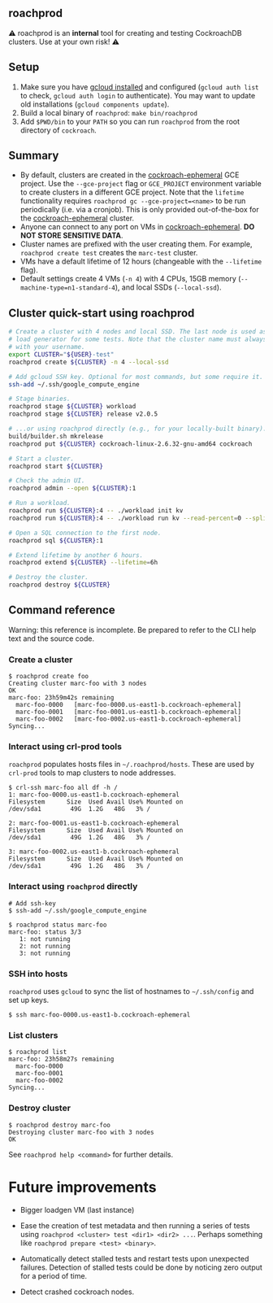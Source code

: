 ## roachprod

⚠️ roachprod is an **internal** tool for creating and testing
CockroachDB clusters. Use at your own risk! ⚠️

## Setup

1. Make sure you have [gcloud installed] and configured (`gcloud auth list` to
check, `gcloud auth login` to authenticate). You may want to update old
installations (`gcloud components update`).
1. Build a local binary of `roachprod`: `make bin/roachprod`
1. Add `$PWD/bin` to your `PATH` so you can run `roachprod` from the root directory of `cockroach`.

## Summary

* By default, clusters are created in the [cockroach-ephemeral] GCE
  project. Use the `--gce-project` flag or `GCE_PROJECT` environment
  variable to create clusters in a different GCE project. Note that
  the `lifetime` functionality requires `roachprod gc
  --gce-project=<name>` to be run periodically (i.e. via a
  cronjob). This is only provided out-of-the-box for the
  [cockroach-ephemeral] cluster.
* Anyone can connect to any port on VMs in [cockroach-ephemeral].
  **DO NOT STORE SENSITIVE DATA**.
* Cluster names are prefixed with the user creating them. For example,
  `roachprod create test` creates the `marc-test` cluster.
* VMs have a default lifetime of 12 hours (changeable with the
  `--lifetime` flag).
* Default settings create 4 VMs (`-n 4`) with 4 CPUs, 15GB memory
  (`--machine-type=n1-standard-4`), and local SSDs (`--local-ssd`).

## Cluster quick-start using roachprod

```bash
# Create a cluster with 4 nodes and local SSD. The last node is used as a
# load generator for some tests. Note that the cluster name must always begin
# with your username.
export CLUSTER="${USER}-test"
roachprod create ${CLUSTER} -n 4 --local-ssd

# Add gcloud SSH key. Optional for most commands, but some require it.
ssh-add ~/.ssh/google_compute_engine

# Stage binaries.
roachprod stage ${CLUSTER} workload
roachprod stage ${CLUSTER} release v2.0.5

# ...or using roachprod directly (e.g., for your locally-built binary).
build/builder.sh mkrelease
roachprod put ${CLUSTER} cockroach-linux-2.6.32-gnu-amd64 cockroach

# Start a cluster.
roachprod start ${CLUSTER}

# Check the admin UI.
roachprod admin --open ${CLUSTER}:1

# Run a workload.
roachprod run ${CLUSTER}:4 -- ./workload init kv
roachprod run ${CLUSTER}:4 -- ./workload run kv --read-percent=0 --splits=1000 --concurrency=384 --duration=5m

# Open a SQL connection to the first node.
roachprod sql ${CLUSTER}:1

# Extend lifetime by another 6 hours.
roachprod extend ${CLUSTER} --lifetime=6h

# Destroy the cluster.
roachprod destroy ${CLUSTER}
```

## Command reference

Warning: this reference is incomplete. Be prepared to refer to the CLI help text
and the source code.

### Create a cluster

```
$ roachprod create foo
Creating cluster marc-foo with 3 nodes
OK
marc-foo: 23h59m42s remaining
  marc-foo-0000   [marc-foo-0000.us-east1-b.cockroach-ephemeral]
  marc-foo-0001   [marc-foo-0001.us-east1-b.cockroach-ephemeral]
  marc-foo-0002   [marc-foo-0002.us-east1-b.cockroach-ephemeral]
Syncing...
```

### Interact using crl-prod tools

`roachprod` populates hosts files in `~/.roachprod/hosts`. These are used by
`crl-prod` tools to map clusters to node addresses.

```
$ crl-ssh marc-foo all df -h /
1: marc-foo-0000.us-east1-b.cockroach-ephemeral
Filesystem      Size  Used Avail Use% Mounted on
/dev/sda1        49G  1.2G   48G   3% /

2: marc-foo-0001.us-east1-b.cockroach-ephemeral
Filesystem      Size  Used Avail Use% Mounted on
/dev/sda1        49G  1.2G   48G   3% /

3: marc-foo-0002.us-east1-b.cockroach-ephemeral
Filesystem      Size  Used Avail Use% Mounted on
/dev/sda1        49G  1.2G   48G   3% /
```

### Interact using `roachprod` directly

```
# Add ssh-key
$ ssh-add ~/.ssh/google_compute_engine

$ roachprod status marc-foo
marc-foo: status 3/3
   1: not running
   2: not running
   3: not running
```

### SSH into hosts

`roachprod` uses `gcloud` to sync the list of hostnames to `~/.ssh/config` and
set up keys.

```
$ ssh marc-foo-0000.us-east1-b.cockroach-ephemeral
```

### List clusters

```
$ roachprod list
marc-foo: 23h58m27s remaining
  marc-foo-0000
  marc-foo-0001
  marc-foo-0002
Syncing...
```

### Destroy cluster

```
$ roachprod destroy marc-foo
Destroying cluster marc-foo with 3 nodes
OK
```

See `roachprod help <command>` for further details.


# Future improvements

* Bigger loadgen VM (last instance)

* Ease the creation of test metadata and then running a series of tests
  using `roachprod <cluster> test <dir1> <dir2> ...`. Perhaps something like
  `roachprod prepare <test> <binary>`.

* Automatically detect stalled tests and restart tests upon unexpected
  failures. Detection of stalled tests could be done by noticing zero output
  for a period of time.

* Detect crashed cockroach nodes.

[cockroach-ephemeral]: https://console.cloud.google.com/home/dashboard?project=cockroach-ephemeral
[gcloud installed]: https://cloud.google.com/sdk/downloads
